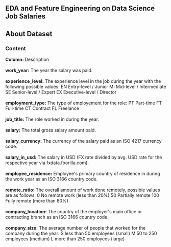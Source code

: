 ## EDA and Feature Engineering on Data Science Job Salaries

## About Dataset

### Content
<b> Column: </b> Description <br><br>
<b> work_year:</b>	The year the salary was paid.<br><br>
<b> experience_level:</b> The experience level in the job during the year with the following possible values: EN Entry-level / Junior MI Mid-level / Intermediate SE Senior-level / Expert EX Executive-level / Director <br><br>
<b> employment_type:</b> The type of employement for the role: PT Part-time FT Full-time CT Contract FL Freelance <br><br>
<b> job_title:</b> The role worked in during the year. <br><br>
<b> salary:</b>	The total gross salary amount paid. <br><br>
<b> salary_currency:</b> The currency of the salary paid as an ISO 4217 currency code. <br><br>
<b> salary_in_usd:</b> The salary in USD (FX rate divided by avg. USD rate for the respective year via fxdata.foorilla.com). <br><br>
<b> employee_residence:</b> Employee's primary country of residence in during the work year as an ISO 3166 country code. <br><br>
<b> remote_ratio:</b>	The overall amount of work done remotely, possible values are as follows: 0 No remote work (less than 20%) 50 Partially remote 100 Fully remote (more than 80%) <br><br>
<b> company_location:</b>	The country of the employer's main office or contracting branch as an ISO 3166 country code. <br><br>
<b> company_size:</b>	The average number of people that worked for the company during the year: S less than 50 employees (small) M 50 to 250 employees (medium) L more than 250 employees (large)
